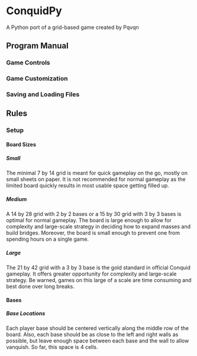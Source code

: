 # ConquidPy
A Python port of a grid-based game created by Pqvqn
## Program Manual
### Game Controls
### Game Customization
### Saving and Loading Files

## Rules
### Setup
#### Board Sizes
##### Small
The minimal 7 by 14 grid is meant for quick gameplay on the go, mostly on small sheets on paper.
It is not recommended for normal gameplay as the limited board quickly results in most usable space getting filled up.
##### Medium
A 14 by 28 grid with 2 by 2 bases or a 15 by 30 grid with 3 by 3 bases is optimal for normal gameplay.
The board is large enough to allow for complexity and large-scale strategy in deciding how to expand masses and build bridges.
Moreover, the board is small enough to prevent one from spending hours on a single game.
##### Large
The 21 by 42 grid with a 3 by 3 base is the gold standard in official Conquid gameplay.
It offers greater opportunity for complexity and large-scale strategy.
Be warned, games on this large of a scale are time consuming and best done over long breaks.
#### Bases
##### Base Locations
Each player base should be centered vertically along the middle row of the board.
Also, each base should be as close to the left and right walls as possible,
but leave enough space between each base and the wall to allow vanquish.
So far, this space is 4 cells.

